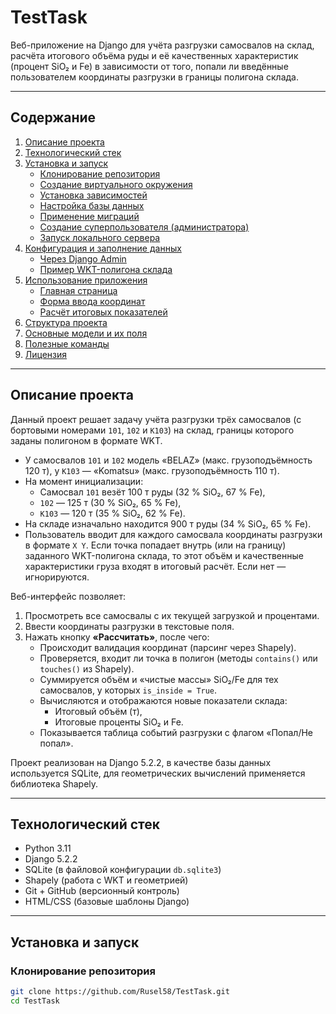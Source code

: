 # TestTask

Веб-приложение на Django для учёта разгрузки самосвалов на склад, расчёта итогового объёма руды и её качественных характеристик (процент SiO₂ и Fe) в зависимости от того, попали ли введённые пользователем координаты разгрузки в границы полигона склада.

---

## Содержание

1. [Описание проекта](#описание-проекта)  
2. [Технологический стек](#технологический-стек)  
3. [Установка и запуск](#установка-и-запуск)  
   - [Клонирование репозитория](#клонирование-репозитория)  
   - [Создание виртуального окружения](#создание-виртуального-окружения)  
   - [Установка зависимостей](#установка-зависимостей)  
   - [Настройка базы данных](#настройка-базы-данных)  
   - [Применение миграций](#применение-миграций)  
   - [Создание суперпользователя (администратора)](#создание-суперпользователя-администратора)  
   - [Запуск локального сервера](#запуск-локального-сервера)  
4. [Конфигурация и заполнение данных](#конфигурация-и-заполнение-данных)  
   - [Через Django Admin](#через-django-admin)  
   - [Пример WKT-полигона склада](#пример-wkt-полигона-склада)  
5. [Использование приложения](#использование-приложения)  
   - [Главная страница](#главная-страница)  
   - [Форма ввода координат](#форма-ввода-координат)  
   - [Расчёт итоговых показателей](#расчёт-итоговых-показателей)  
6. [Структура проекта](#структура-проекта)  
7. [Основные модели и их поля](#основные-модели-и-их-поля)  
8. [Полезные команды](#полезные-команды)  
9. [Лицензия](#лицензия)  

---

## Описание проекта

Данный проект решает задачу учёта разгрузки трёх самосвалов (с бортовыми номерами `101`, `102` и `K103`) на склад, границы которого заданы полигоном в формате WKT.  
- У самосвалов `101` и `102` модель «BELAZ» (макс. грузоподъёмность 120 т), у `K103` — «Komatsu» (макс. грузоподъёмность 110 т).  
- На момент инициализации:  
  - Самосвал `101` везёт 100 т ру­ды (32 % SiO₂, 67 % Fe),  
  - `102` — 125 т (30 % SiO₂, 65 % Fe),  
  - `K103` — 120 т (35 % SiO₂, 62 % Fe).  
- На складе изначально находится 900 т руды (34 % SiO₂, 65 % Fe).  
- Пользователь вводит для каждого самосвала координаты разгрузки в формате `X Y`. Если точка попадает внутрь (или на границу) заданного WKT-полигона склада, то этот объём и качественные характеристики груза входят в итоговый расчёт. Если нет — игнорируются.  

Веб-интерфейс позволяет:  
1. Просмотреть все самосвалы с их текущей загрузкой и процентами.  
2. Ввести координаты разгрузки в текстовые поля.  
3. Нажать кнопку **«Рассчитать»**, после чего:  
   - Происходит валидация координат (парсинг через Shapely).  
   - Проверяется, входит ли точка в полигон (методы `contains()` или `touches()` из Shapely).  
   - Суммируется объём и «чистые массы» SiO₂/Fe для тех самосвалов, у которых `is_inside = True`.  
   - Вычисляются и отображаются новые показатели склада:  
     - Итоговый объём (т),  
     - Итоговые проценты SiO₂ и Fe.  
   - Показывается таблица событий разгрузки с флагом «Попал/Не попал».  

Проект реализован на Django 5.2.2, в качестве базы данных используется SQLite, для геометрических вычислений применяется библиотека Shapely.

---

## Технологический стек

- Python 3.11  
- Django 5.2.2  
- SQLite (в файловой конфигурации `db.sqlite3`)  
- Shapely (работа с WKT и геометрией)  
- Git + GitHub (версионный контроль)  
- HTML/CSS (базовые шаблоны Django)  

---

## Установка и запуск

### Клонирование репозитория

```bash
git clone https://github.com/Rusel58/TestTask.git
cd TestTask
